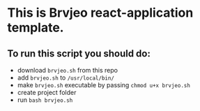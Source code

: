 # This is Brvjeo react-application template.

## To run this script you should do:

- download `brvjeo.sh` from this repo
- add `brvjeo.sh` to `/usr/local/bin/`
- make `brvjeo.sh` executable by passing `chmod u+x brvjeo.sh`
- create project folder
- run `bash brvjeo.sh`